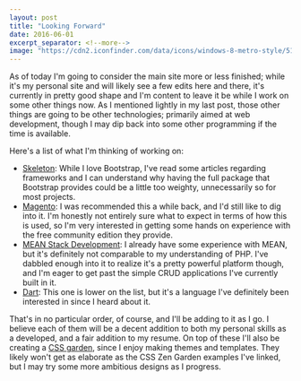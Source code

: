 ```yaml
---
layout: post
title: "Looking Forward"
date: 2016-06-01
excerpt_separator: <!--more-->
image: "https://cdn2.iconfinder.com/data/icons/windows-8-metro-style/512/google_blog_search-.png"
---
```


As of today I'm going to consider the main site more or less finished; while it's my personal site and will likely see a few edits here and there, it's currently in pretty good shape and I'm content to leave it be while I work on some other things now. As I mentioned lightly in my last post, those other things are going to be other technologies; primarily aimed at web development, though I may dip back into some other programming if the time is available.
<!--more-->


Here's a list of what I'm thinking of working on:
<ul>
  <li><a href="http://getskeleton.com/">Skeleton</a>: While I love Bootstrap, I've read some articles regarding frameworks and I can understand why having the full package that Bootstrap provides could be a little too weighty, unnecessarily so for most projects.</li>
  <li><a href="https://magento.com/">Magento</a>: I was recommended this a while back, and I'd still like to dig into it. I'm honestly not entirely sure what to expect in terms of how this is used, so I'm very interested in getting some hands on experience with the free community edition they provide.</li>
  <li><a href="http://mean.io/">MEAN Stack Development</a>: I already have some experience with MEAN, but it's definitely not comparable to my understanding of PHP. I've dabbled enough into it to realize it's a pretty powerful platform though, and I'm eager to get past the simple CRUD applications I've currently built in it.</li>
  <li><a href="https://www.dartlang.org/">Dart</a>: This one is lower on the list, but it's a language I've definitely been interested in since I heard about it.</li>
</ul>


That's in no particular order, of course, and I'll be adding to it as I go. I believe each of them will be a decent addition to both my personal skills as a developed, and a fair addition to my resume. On top of these I'll also be creating a <a href="http://www.csszengarden.com/175/">CSS garden</a>, since I enjoy making themes and templates. They likely won't get as elaborate as the CSS Zen Garden examples I've linked, but I may try some more ambitious designs as I progress. 